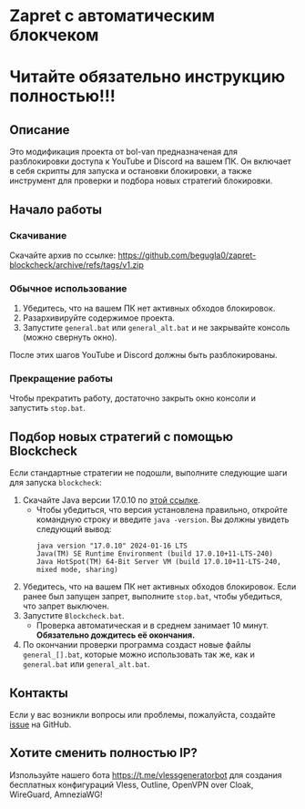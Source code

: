 # Zapret с автоматическим блокчеком

# Читайте обязательно инструкцию полностью!!!

## Описание
Это модификация проекта от bol-van предназначеная для разблокировки доступа к YouTube и Discord на вашем ПК. Он включает в себя скрипты для запуска и остановки блокировки, а также инструмент для проверки и подбора новых стратегий блокировки.

## Начало работы

### Скачивание

Скачайте архив по ссылке: https://github.com/begugla0/zapret-blockcheck/archive/refs/tags/v1.zip

### Обычное использование

1. Убедитесь, что на вашем ПК нет активных обходов блокировок.
2. Разархивируйте содержимое проекта.
3. Запустите `general.bat` или `general_alt.bat` и не закрывайте консоль (можно свернуть окно).

После этих шагов YouTube и Discord должны быть разблокированы.

### Прекращение работы
Чтобы прекратить работу, достаточно закрыть окно консоли и запустить `stop.bat`.

## Подбор новых стратегий с помощью Blockcheck

Если стандартные стратегии не подошли, выполните следующие шаги для запуска `blockcheck`:

1. Скачайте Java версии 17.0.10 по [этой ссылке](https://download.oracle.com/java/17/archive/jdk-17.0.10_windows-x64_bin.exe). 
   - Чтобы убедиться, что версия установлена правильно, откройте командную строку и введите `java -version`. Вы должны увидеть следующий вывод:
     ```
     java version "17.0.10" 2024-01-16 LTS
     Java(TM) SE Runtime Environment (build 17.0.10+11-LTS-240)
     Java HotSpot(TM) 64-Bit Server VM (build 17.0.10+11-LTS-240, mixed mode, sharing)
     ```
2. Убедитесь, что на вашем ПК нет активных обходов блокировок. Если ранее был запущен запрет, выполните `stop.bat`, чтобы убедиться, что запрет выключен.
3. Запустите `Blockcheck.bat`.
   - Проверка автоматическая и в среднем занимает 10 минут. **Обязательно дождитесь её окончания.**
4. По окончании проверки программа создаст новые файлы `general_[].bat`, которые можно использовать так же, как и `general.bat` или `general_alt.bat`.

## Контакты

Если у вас возникли вопросы или проблемы, пожалуйста, создайте [issue](https://github.com/begugla0/zapret-blockcheck/issues) на GitHub.


## Хотите сменить полностью IP?

Изпользуйте нашего бота https://t.me/vlessgeneratorbot для создания бесплатных конфигураций Vless, Outline, OpenVPN over Cloak, WireGuard, AmneziaWG!

